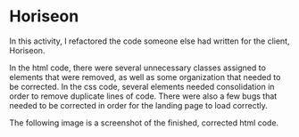 # Horiseon

In this activity, I refactored the code someone else had written for the client, Horiseon.

In the html code, there were several unnecessary classes assigned to elements that were removed, as well as some organization that needed to be corrected. 
In the css code, several elements needed consolidation in order to remove duplicate lines of code. There were also a few bugs that needed to be corrected in order for the landing page to load correctly.

The following image is a screenshot of the finished, corrected html code.
